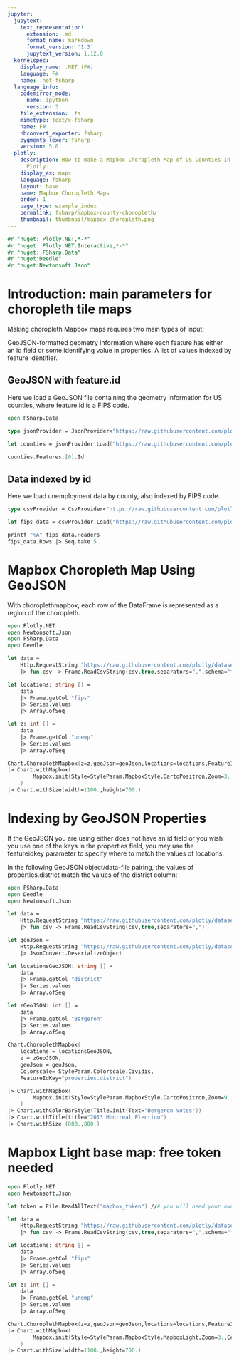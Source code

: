 ```yaml
---
jupyter:
  jupytext:
    text_representation:
      extension: .md
      format_name: markdown
      format_version: '1.3'
      jupytext_version: 1.12.0
  kernelspec:
    display_name: .NET (F#)
    language: F#
    name: .net-fsharp
  language_info:
    codemirror_mode:
      name: ipython
      version: 3
    file_extension: .fs
    mimetype: text/x-fsharp
    name: F#
    nbconvert_exporter: fsharp
    pygments_lexer: fsharp
    version: 5.0
  plotly:
    description: How to make a Mapbox Choropleth Map of US Counties in F# with
      Plotly.
    display_as: maps
    language: fsharp
    layout: base
    name: Mapbox Choropleth Maps
    order: 1
    page_type: example_index
    permalink: fsharp/mapbox-county-choropleth/
    thumbnail: thumbnail/mapbox-choropleth.png
---
```


```fsharp dotnet_interactive={"language": "fsharp"}
#r "nuget: Plotly.NET,*-*"
#r "nuget: Plotly.NET.Interactive,*-*"
#r "nuget: FSharp.Data"
#r "nuget:Deedle"
#r "nuget:Newtonsoft.Json"
```

# Introduction: main parameters for choropleth tile maps


Making choropleth Mapbox maps requires two main types of input:

GeoJSON-formatted geometry information where each feature has either an id field or some identifying value in properties.
A list of values indexed by feature identifier.


## GeoJSON with feature.id


Here we load a GeoJSON file containing the geometry information for US counties, where feature.id is a FIPS code.

```fsharp dotnet_interactive={"language": "fsharp"}
open FSharp.Data

type jsonProvider = JsonProvider<"https://raw.githubusercontent.com/plotly/datasets/master/geojson-counties-fips.json">

let counties = jsonProvider.Load("https://raw.githubusercontent.com/plotly/datasets/master/geojson-counties-fips.json")

counties.Features.[0].Id

```

## Data indexed by id


Here we load unemployment data by county, also indexed by FIPS code.

```fsharp dotnet_interactive={"language": "fsharp"}
type csvProvider = CsvProvider<"https://raw.githubusercontent.com/plotly/datasets/master/fips-unemp-16.csv">

let fips_data = csvProvider.Load("https://raw.githubusercontent.com/plotly/datasets/master/fips-unemp-16.csv")

printf "%A" fips_data.Headers
fips_data.Rows |> Seq.take 5
```

# Mapbox Choropleth Map Using GeoJSON


With choroplethmapbox, each row of the DataFrame is represented as a region of the choropleth.

```fsharp dotnet_interactive={"language": "fsharp"}
open Plotly.NET
open Newtonsoft.Json
open FSharp.Data
open Deedle

let data =
    Http.RequestString "https://raw.githubusercontent.com/plotly/datasets/master/fips-unemp-16.csv"
    |> fun csv -> Frame.ReadCsvString(csv,true,separators=",",schema="fips=string,unemp=float")

let locations: string [] =
    data
    |> Frame.getCol "fips"
    |> Series.values
    |> Array.ofSeq

let z: int [] =
    data
    |> Frame.getCol "unemp"
    |> Series.values
    |> Array.ofSeq

Chart.ChoroplethMapbox(z=z,geoJson=geoJson,locations=locations,FeatureIdKey="id",Colorscale=StyleParam.Colorscale.Viridis,ZMin=0.,ZMax=12.)
|> Chart.withMapbox(
        Mapbox.init(Style=StyleParam.MapboxStyle.CartoPositron,Zoom=3.,Center=(-95.7129,37.0902))
    )
|> Chart.withSize(width=1100.,height=700.)
```

# Indexing by GeoJSON Properties


If the GeoJSON you are using either does not have an id field or you wish you use one of the keys in the properties field, you may use the featureidkey parameter to specify where to match the values of locations.

In the following GeoJSON object/data-file pairing, the values of properties.district match the values of the district column:

```fsharp dotnet_interactive={"language": "fsharp"}
open FSharp.Data
open Deedle
open Newtonsoft.Json

let data =
    Http.RequestString "https://raw.githubusercontent.com/plotly/datasets/master/election.csv"
    |> fun csv -> Frame.ReadCsvString(csv,true,separators=",")

let geoJson =
    Http.RequestString "https://raw.githubusercontent.com/plotly/datasets/master/election.geojson"
    |> JsonConvert.DeserializeObject

let locationsGeoJSON: string [] =
    data
    |> Frame.getCol "district"
    |> Series.values
    |> Array.ofSeq

let zGeoJSON: int [] =
    data
    |> Frame.getCol "Bergeron"
    |> Series.values
    |> Array.ofSeq

Chart.ChoroplethMapbox(
    locations = locationsGeoJSON,
    z = zGeoJSON,
    geoJson = geoJson,
    Colorscale= StyleParam.Colorscale.Cividis,
    FeatureIdKey="properties.district")

|> Chart.withMapbox(
        Mapbox.init(Style=StyleParam.MapboxStyle.CartoPositron,Zoom=9.,Center=(-73.7073,45.5517))
    )
|> Chart.withColorBarStyle(Title.init(Text="Bergeron Votes"))
|> Chart.withTitle(title="2013 Montreal Election")
|> Chart.withSize (800.,800.)
```

# Mapbox Light base map: free token needed

```fsharp dotnet_interactive={"language": "fsharp"}
open Plotly.NET
open Newtonsoft.Json

let token = File.ReadAllText("mapbox_token") //# you will need your own token

let data =
    Http.RequestString "https://raw.githubusercontent.com/plotly/datasets/master/fips-unemp-16.csv"
    |> fun csv -> Frame.ReadCsvString(csv,true,separators=",",schema="fips=string,unemp=float")

let locations: string [] =
    data
    |> Frame.getCol "fips"
    |> Series.values
    |> Array.ofSeq

let z: int [] =
    data
    |> Frame.getCol "unemp"
    |> Series.values
    |> Array.ofSeq

Chart.ChoroplethMapbox(z=z,geoJson=geoJson,locations=locations,FeatureIdKey="id",Colorscale=StyleParam.Colorscale.Viridis,ZMin=0.,ZMax=12.)
|> Chart.withMapbox(
        Mapbox.init(Style=StyleParam.MapboxStyle.MapboxLight,Zoom=3.,Center=(-95.7129,37.0902),AccessToken=token)
    )
|> Chart.withSize(width=1100.,height=700.)
```
